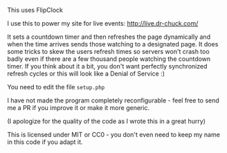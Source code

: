 This uses FlipClock

I use this to power my site for live events:  http://live.dr-chuck.com/
  
It sets a countdown timer and then refreshes the page dynamically and when the time arrives sends those
watching to a designated page.  It does some tricks to skew the users refresh times so servers won't crash too badly even if there are a few thousand people watching the countdown timer.  If you think about it a bit, you don't want perfectly synchronized refresh cycles or this will look like a Denial of Service :)
  
You need to edit the file `setup.php`
  
I have not made the program completely reconfigurable - feel free to send me a PR if you improve it or make it more generic.
  
(I apologize for the quality of the code as I wrote this in a great hurry)

This is licensed under MIT or CC0 - you don't even need to keep my name in this code if you adapt it.
  
